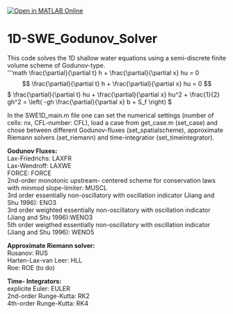 [![Open in MATLAB Online](https://www.mathworks.com/images/responsive/global/open-in-matlab-online.svg)](https://matlab.mathworks.com/open/github/v1?repo=HSchmieder/1D-SWE_Godunov_Solver&file=https://github.com/HSchmieder/1D-SWE_Godunov_Solver/SWE1D_main.m)

# 1D-SWE_Godunov_Solver

This code solves the 1D shallow water equations using a semi-discrete finite volume scheme of Godunov-type.  
'''math
\frac{\partial}{\partial t} h + \frac{\partial}{\partial x} hu = 0
$$
\frac{\partial}{\partial t} h + \frac{\partial}{\partial x} hu = 0
$$
$ \frac{\partial}{\partial t} hu + \frac{\partial}{\partial x} hu^2 + \frac{1}{2} gh^2 = \left( -gh \frac{\partial}{\partial x} b + S_f \right) $

In the SWE1D_main.m file one can set the numerical settings (number of cells: nx, CFL-number: CFL), load a case from get_case.m (set_case) and chose between different Godunov-fluxes (set_spatialscheme), approximate Riemann solvers (set_riemann) and time-integratior (set_timeintegrator).

__Godunov Fluxes:__  
Lax-Friedrichs: LAXFR  
Lax-Wendroff: LAXWE  
FORCE: FORCE  
2nd-order monotonic upstream- centered scheme for conservation laws with minmod slope-limiter: MUSCL  
3rd order essentially non-oscillatory with oscillation indicator (Jiang and Shu 1996): ENO3  
3rd order weighted essentially non-oscillatory with oscillation indicator (Jiang and Shu 1996):WENO3  
5th order weigthed essentially non-oscillatory with oscillation indicator (Jiang and Shu 1996): WENO5  
  
__Approximate Riemann solver:__  
Rusanov: RUS  
Harten-Lax-van Leer: HLL  
Roe: ROE (to do)  

__Time- Integrators:__  
explicite Euler: EULER  
2nd-order Runge-Kutta: RK2  
4th-order Runge-Kutta: RK4
